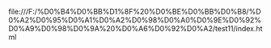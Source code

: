 file:///F:/%D0%B4%D0%BB%D1%8F%20%D0%BE%D0%BB%D0%B8/%D0%A2%D0%95%D0%A1%D0%A2%D0%98%D0%A0%D0%9E%D0%92%D0%A9%D0%98%D0%9A%20%D0%A6%D0%92%D0%A2/test11/index.html

